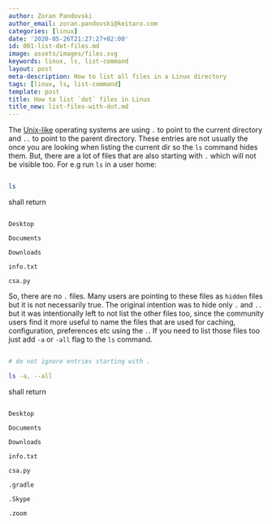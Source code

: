 ```yaml
---
author: Zoran Pandovski
author_email: zoran.pandovski@keitaro.com
categories: [linux]
date: '2020-05-26T21:27:27+02:00'
id: 001-list-dot-files.md
image: assets/images/files.svg
keywords: linux, ls, list-command
layout: post
meta-description: How to list all files in a Linux directory
tags: [linux, ls, list-command]
template: post
title: How to list `dot` files in Linux
title_new: list-files-with-dot.md
---
```




The [Unix-like](https://en.wikipedia.org/wiki/Unix-like) operating systems are using `.` to point to the current directory and `..` to point to the parent directory. These entries are not usually the once you are looking when listing the current dir so the `ls` command hides them. But, there are a lot of files that are also starting with `.` which will not be visible too. For e.g run `ls` in a user home:



```bash

ls

```

shall return



```

Desktop

Documents

Downloads

info.txt

csa.py

```



So, there are no `.` files. Many users are pointing to these files as `hidden` files but it is not necessarily true. The original intention was to hide only `.` and `..` but it was intentionally left to not list the other files too, since the community users find it more useful to name the files that are used for caching, configuration, preferences etc using the `.`. If you need to list those files too just add `-a` or `-all` flag to the `ls` command.



```bash

# do not ignore entries starting with .

ls -a, --all

```



shall return



```

Desktop

Documents

Downloads

info.txt

csa.py

.gradle

.Skype

.zoom

```